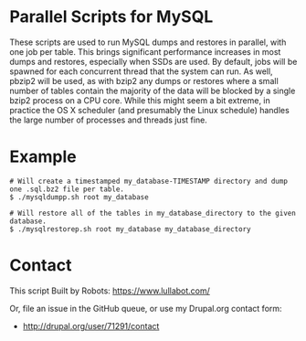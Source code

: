 Parallel Scripts for MySQL
==========================

These scripts are used to run MySQL dumps and restores in parallel, with one
job per table. This brings significant performance increases in most dumps and
restores, especially when SSDs are used. By default, jobs will be spawned for
each concurrent thread that the system can run. As well, pbzip2 will be used,
as with bzip2 any dumps or restores where a small number of tables contain the
majority of the data will be blocked by a single bzip2 process on a CPU core.
While this might seem a bit extreme, in practice the OS X scheduler (and
presumably the Linux schedule) handles the large number of processes and
threads just fine.

Example
=======

    # Will create a timestamped my_database-TIMESTAMP directory and dump one .sql.bz2 file per table.
    $ ./mysqldumpp.sh root my_database

    # Will restore all of the tables in my_database_directory to the given database.
    $ ./mysqlrestorep.sh root my_database my_database_directory

Contact
=======

This script Built by Robots: https://www.lullabot.com/

Or, file an issue in the GitHub queue, or use my Drupal.org contact form:

- http://drupal.org/user/71291/contact

